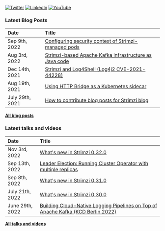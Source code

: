 [![Twitter](https://img.shields.io/badge/Twitter-1DA1F2?style=flat&logo=Twitter&logoColor=white&link=https://twitter.com/scholzj)](https://twitter.com/scholzj)
[![LinkedIn](https://img.shields.io/badge/LinkedIn-0077B5?style=flat&logo=LinkedIn&logoColor=white&link=https://www.linkedin.com/in/scholzj/)](https://www.linkedin.com/in/scholzj/)
[![YouTube](https://img.shields.io/badge/YouTube-red?style=flat&logo=YouTube&logoColor=white&link=https://www.youtube.com/channel/UCiT1zgJHHLhd5X-SyiLd2dw)](https://www.youtube.com/channel/UCiT1zgJHHLhd5X-SyiLd2dw)

### Latest Blog Posts

| Date          | Title |
|:--------------|:------|
| Sep 9th, 2022 | [Configuring security context of Strimzi-managed pods](https://strimzi.io/blog/2022/09/09/configuring-security-context-in-pods-managed-by-strimzi/) |
| Aug 3rd, 2022 | [Strimzi-based Apache Kafka infrastructure as Java code](https://strimzi.io/blog/2022/08/03/stimzi-based-infrastructure-as-a-java-code/) |
| Dec 14th, 2021 | [Strimzi and Log4Shell (Log4j2 CVE-2021-44228)](https://strimzi.io/blog/2021/12/14/strimzi-and-log4shell/) |
| Aug 19th, 2021 | [Using HTTP Bridge as a Kubernetes sidecar](https://strimzi.io/blog/2021/08/18/using-http-bridge-as-a-kubernetes-sidecar/) |
| July 29th, 2021 | [How to contribute blog posts for Strimzi blog](https://strimzi.io/blog/2021/07/29/how-to-write-blog-posts-for-strimzi-blog/) |

[**All blog posts**](https://github.com/scholzj/scholzj/blob/master/BLOG-POSTS.md)

### Latest talks and videos

| Date           | Title |
|:---------------|:------|
| Nov 3rd, 2022 | [What's new in Strimzi 0.32.0](https://youtu.be/q4TXUVePRJ8) |
| Sep 13th, 2022 | [Leader Election: Running Cluster Operator with multiple replicas](https://youtu.be/IuHyO-Bns88) |
| Sep 8th, 2022 | [What's new in Strimzi 0.31.0](https://youtu.be/01dy70VlAgM) |
| July 21th, 2022 | [What's new in Strimzi 0.30.0](https://youtu.be/8Le8nFbJBm8) |
| June 29th, 2022 | [Building Cloud-Native Logging Pipelines on Top of Apache Kafka (KCD Berlin 2022)](https://youtu.be/0-iuTh8fSCM) |

[**All talks and videos**](https://github.com/scholzj/scholzj/blob/master/VIDEOS.md)
